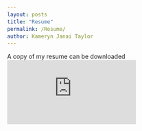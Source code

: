 ```yaml
---
layout: posts
title: "Resume"
permalink: /Resume/
author: Kameryn Janai Taylor
---
```


A copy of my resume can be downloaded ![here](https://github.com/kameryntaylor/kameryntaylor.github.io/raw/main/_posts/KamerynTaylorResume.pdf)  

